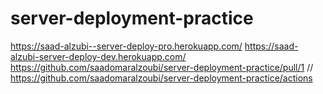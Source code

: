 # server-deployment-practice

https://saad-alzubi--server-deploy-pro.herokuapp.com/
https://saad-alzubi-server-deploy-dev.herokuapp.com/
https://github.com/saadomaralzoubi/server-deployment-practice/pull/1
//
https://github.com/saadomaralzoubi/server-deployment-practice/actions
